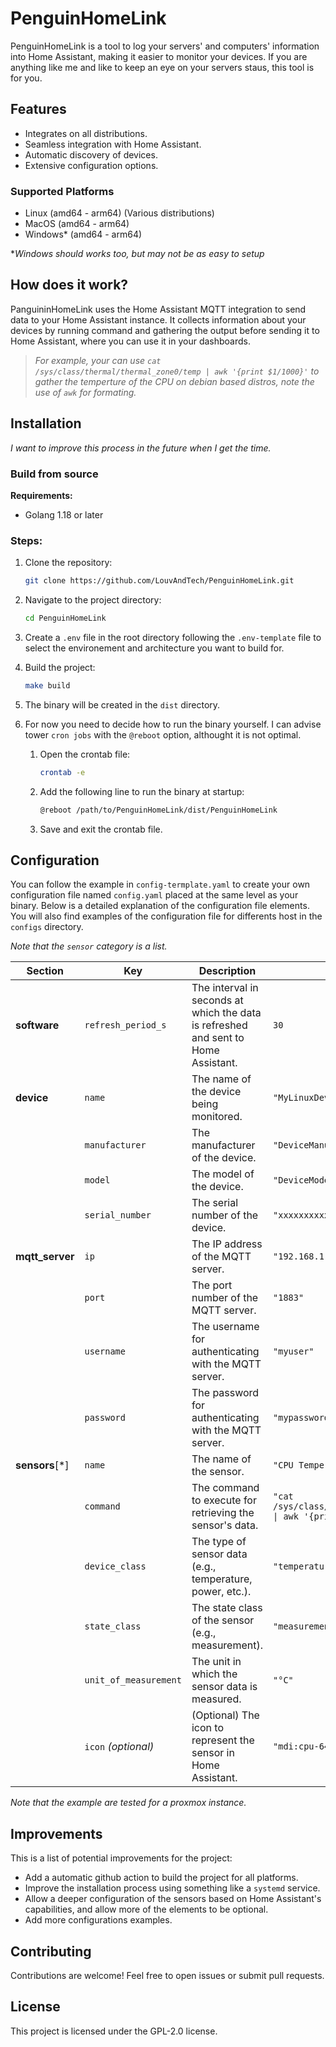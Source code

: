 # PenguinHomeLink

PenguinHomeLink is a tool to log your servers' and computers' information into Home Assistant, making it easier to monitor your devices.
If you are anything like me and like to keep an eye on your servers staus, this tool is for you.

## Features

- Integrates on all distributions.
- Seamless integration with Home Assistant.
- Automatic discovery of devices.
- Extensive configuration options.

### Supported Platforms
- Linux (amd64 - arm64) (Various distributions) 
- MacOS (amd64 - arm64)
- Windows* (amd64 - arm64)

**Windows should works too, but may not be as easy to setup*

## How does it work?

PanguininHomeLink uses the Home Assistant MQTT integration to send data to your Home Assistant instance. It collects information about your devices by running command and gathering the output before sending it to Home Assistant, where you can use it in your dashboards.

> *For example, your can use `cat /sys/class/thermal/thermal_zone0/temp | awk '{print $1/1000}'` to gather the temperture of the CPU on debian based distros, note the use of `awk` for formating.*

## Installation

*I want to improve this process in the future when I get the time.*

### Build from source

**Requirements:**
- Golang 1.18 or later

### Steps:

1. Clone the repository:
    ```bash
    git clone https://github.com/LouvAndTech/PenguinHomeLink.git
    ```
2. Navigate to the project directory:
    ```bash
    cd PenguinHomeLink
    ```
3. Create a `.env` file in the root directory following the `.env-template` file to select the environement and architecture you want to build for.
4. Build the project:
    ```bash
    make build
    ```
5. The binary will be created in the `dist` directory. 
6. For now you need to decide how to run the binary yourself. I can advise tower `cron jobs` with the `@reboot` option, althought it is not optimal.
    
    1. Open the crontab file:
        ```bash
        crontab -e
        ```
    2. Add the following line to run the binary at startup:
        ```bash
        @reboot /path/to/PenguinHomeLink/dist/PenguinHomeLink
        ```
    3. Save and exit the crontab file.
 

## Configuration

You can follow the example in `config-termplate.yaml` to create your own configuration file named `config.yaml` placed at the same level as your binary.
Below is a detailed explanation of the configuration file elements. You will also find examples of the configuration file for differents host in the `configs` directory.

*Note that the `sensor` category is a list.*

| **Section**     | **Key**               | **Description**                                                                    | **Example**                                                           |
| --------------- | --------------------- | ---------------------------------------------------------------------------------- | --------------------------------------------------------------------- |
| **software**    | `refresh_period_s`    | The interval in seconds at which the data is refreshed and sent to Home Assistant. | `30`                                                                  |
| **device**      | `name`                | The name of the device being monitored.                                            | `"MyLinuxDevice"`                                                     |
|                 | `manufacturer`        | The manufacturer of the device.                                                    | `"DeviceManufacturer"`                                                |
|                 | `model`               | The model of the device.                                                           | `"DeviceModel"`                                                       |
|                 | `serial_number`       | The serial number of the device.                                                   | `"xxxxxxxxxxxxxx..."`                                                 |
| **mqtt_server** | `ip`                  | The IP address of the MQTT server.                                                 | `"192.168.1.50"`                                                      |
|                 | `port`                | The port number of the MQTT server.                                                | `"1883"`                                                              |
|                 | `username`            | The username for authenticating with the MQTT server.                              | `"myuser"`                                                            |
|                 | `password`            | The password for authenticating with the MQTT server.                              | `"mypassword"`                                                        |
| **sensors**[*]  | `name`                | The name of the sensor.                                                            | `"CPU Temperature"`                                                   |
|                 | `command`             | The command to execute for retrieving the sensor's data.                           | `"cat /sys/class/thermal/thermal_zone0/temp \| awk '{print $1/1000}'"` |
|                 | `device_class`        | The type of sensor data (e.g., temperature, power, etc.).                          | `"temperature"`                                                       |
|                 | `state_class`         | The state class of the sensor (e.g., measurement).                                 | `"measurement"`                                                       |
|                 | `unit_of_measurement` | The unit in which the sensor data is measured.                                     | `"°C"`                                                                |
|                 | `icon` *(optional)*   | (Optional) The icon to represent the sensor in Home Assistant.                     | `"mdi:cpu-64-bit"`                                                    |

*Note that the example are tested for a proxmox instance.*

## Improvements

This is a list of potential improvements for the project:

- Add a automatic github action to build the project for all platforms.
- Improve the installation process using something like a `systemd` service.
- Allow a deeper configuration of the sensors based on Home Assistant's capabilities, and allow more of the elements to be optional.
- Add more configurations examples.

## Contributing

Contributions are welcome! Feel free to open issues or submit pull requests.

## License

This project is licensed under the GPL-2.0 license.
